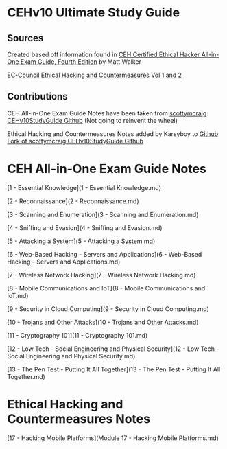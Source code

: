# CEHv10 Ultimate Study Guide

## **Sources**
Created based off information found in [CEH Certified Ethical Hacker All-in-One Exam Guide, Fourth Edition](https://www.amazon.com/gp/product/126045455X/ref=ppx_yo_dt_b_asin_title_o02_s00?ie=UTF8&psc=1) by Matt Walker

[EC-Council Ethical Hacking and Countermeasures Vol 1 and 2](https://store.eccouncil.org/product/cehv10-courseware/)

## **Contributions**
CEH All-in-One Exam Guide Notes have been taken from [scottymcraig CEHv10StudyGuide Github](https://github.com/scottymcraig/CEHv10StudyGuide) (Not going to reinvent the wheel)

Ethical Hacking and Countermeasures Notes added by Karsyboy to [Github Fork of scottymcraig CEHv10StudyGuide Github](https://github.com/karsyboy/CEHv10StudyGuide)

# **CEH All-in-One Exam Guide Notes**

[1 - Essential Knowledge](1 - Essential Knowledge.md)

[2 - Reconnaissance](2 - Reconnaissance.md)

[3 - Scanning and Enumeration](3 - Scanning and Enumeration.md)

[4 - Sniffing and Evasion](4 - Sniffing and Evasion.md)

[5 - Attacking a System](5 - Attacking a System.md)

[6 - Web-Based Hacking - Servers and Applications](6 - Web-Based Hacking - Servers and Applications.md)

[7 - Wireless Network Hacking](7 - Wireless Network Hacking.md)

[8 - Mobile Communications and IoT](8 - Mobile Communications and IoT.md)

[9 - Security in Cloud Computing](9 - Security in Cloud Computing.md)

[10 - Trojans and Other Attacks](10 - Trojans and Other Attacks.md)

[11 - Cryptography 101](11 - Cryptography 101.md)

[12 - Low Tech - Social Engineering and Physical Security](12 - Low Tech - Social Engineering and Physical Security.md)

[13 - The Pen Test - Putting It All Together](13 - The Pen Test - Putting It All Together.md)

# **Ethical Hacking and Countermeasures Notes**
[17 - Hacking Mobile Platforms](Module 17 - Hacking Mobile Platforms.md)